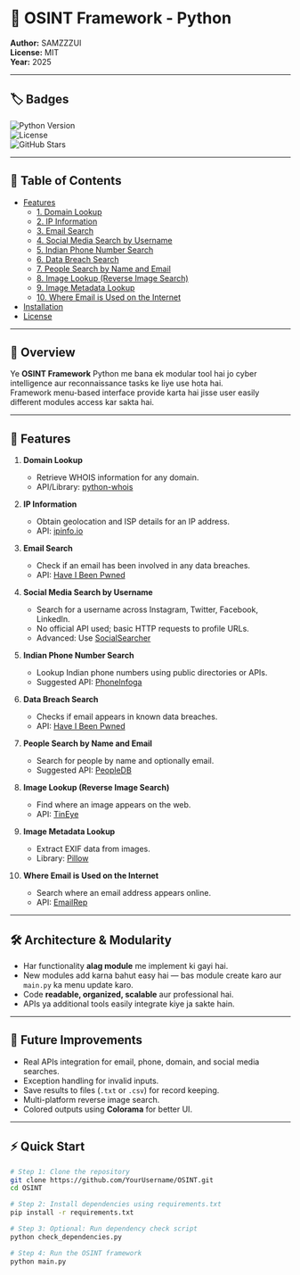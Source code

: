 # 🧩 OSINT Framework - Python

**Author:** SAMZZZUI  
**License:** MIT  
**Year:** 2025  

---

## 🏷️ Badges

![Python Version](https://img.shields.io/badge/python-3.10%2B-blue.svg)  
![License](https://img.shields.io/badge/license-MIT-green.svg)  
![GitHub Stars](https://img.shields.io/github/stars/SamzZzui/OSINT?style=social)  

---

## 📑 Table of Contents

- [Features](#features)
  - [1. Domain Lookup](#1-domain-lookup)
  - [2. IP Information](#2-ip-information)
  - [3. Email Search](#3-email-search)
  - [4. Social Media Search by Username](#4-social-media-search-by-username)
  - [5. Indian Phone Number Search](#5-indian-phone-number-search)
  - [6. Data Breach Search](#6-data-breach-search)
  - [7. People Search by Name and Email](#7-people-search-by-name-and-email)
  - [8. Image Lookup (Reverse Image Search)](#8-image-lookup-reverse-image-search)
  - [9. Image Metadata Lookup](#9-image-metadata-lookup)
  - [10. Where Email is Used on the Internet](#10-where-email-is-used-on-the-internet)
- [Installation](#installation)
- [License](#license)  

---

## 🚀 Overview

Ye **OSINT Framework** Python me bana ek modular tool hai jo cyber intelligence aur reconnaissance tasks ke liye use hota hai.  
Framework menu-based interface provide karta hai jisse user easily different modules access kar sakta hai.

---

## 🎯 Features

1. **Domain Lookup**  
   - Retrieve WHOIS information for any domain.  
   - API/Library: [python-whois](https://pypi.org/project/python-whois/)  

2. **IP Information**  
   - Obtain geolocation and ISP details for an IP address.  
   - API: [ipinfo.io](https://ipinfo.io/)  

3. **Email Search**  
   - Check if an email has been involved in any data breaches.  
   - API: [Have I Been Pwned](https://haveibeenpwned.com/API/Key)  

4. **Social Media Search by Username**  
   - Search for a username across Instagram, Twitter, Facebook, LinkedIn.  
   - No official API used; basic HTTP requests to profile URLs.  
   - Advanced: Use [SocialSearcher](https://www.social-searcher.com/)  

5. **Indian Phone Number Search**  
   - Lookup Indian phone numbers using public directories or APIs.  
   - Suggested API: [PhoneInfoga](https://github.com/PhoneInfoga/PhoneInfoga)  

6. **Data Breach Search**  
   - Checks if email appears in known data breaches.  
   - API: [Have I Been Pwned](https://haveibeenpwned.com/API/Key)  

7. **People Search by Name and Email**  
   - Search for people by name and optionally email.  
   - Suggested API: [PeopleDB](https://peopledb.io/)  

8. **Image Lookup (Reverse Image Search)**  
   - Find where an image appears on the web.  
   - API: [TinEye](https://services.tineye.com/developers/)  

9. **Image Metadata Lookup**  
   - Extract EXIF data from images.  
   - Library: [Pillow](https://pillow.readthedocs.io/)  

10. **Where Email is Used on the Internet**  
    - Search where an email address appears online.  
    - API: [EmailRep](https://emailrep.io/)  

---

## 🛠️ Architecture & Modularity

- Har functionality **alag module** me implement ki gayi hai.  
- New modules add karna bahut easy hai — bas module create karo aur `main.py` ka menu update karo.  
- Code **readable, organized, scalable** aur professional hai.  
- APIs ya additional tools easily integrate kiye ja sakte hain.

---

## 🔮 Future Improvements

- Real APIs integration for email, phone, domain, and social media searches.  
- Exception handling for invalid inputs.  
- Save results to files (`.txt` or `.csv`) for record keeping.  
- Multi-platform reverse image search.  
- Colored outputs using **Colorama** for better UI.  

---

## ⚡ Quick Start

```bash
# Step 1: Clone the repository
git clone https://github.com/YourUsername/OSINT.git
cd OSINT

# Step 2: Install dependencies using requirements.txt
pip install -r requirements.txt

# Step 3: Optional: Run dependency check script
python check_dependencies.py

# Step 4: Run the OSINT framework
python main.py